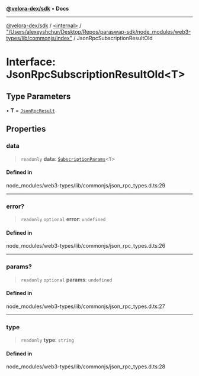 [**@velora-dex/sdk**](../../../../README.md) • **Docs**

***

[@velora-dex/sdk](../../../../globals.md) / [\<internal\>](../../../README.md) / ["/Users/alexeyshchur/Desktop/Repos/paraswap-sdk/node\_modules/web3-types/lib/commonjs/index"](../README.md) / JsonRpcSubscriptionResultOld

# Interface: JsonRpcSubscriptionResultOld\<T\>

## Type Parameters

• **T** = [`JsonRpcResult`](../../../type-aliases/JsonRpcResult.md)

## Properties

### data

> `readonly` **data**: [`SubscriptionParams`](SubscriptionParams.md)\<`T`\>

#### Defined in

node\_modules/web3-types/lib/commonjs/json\_rpc\_types.d.ts:29

***

### error?

> `readonly` `optional` **error**: `undefined`

#### Defined in

node\_modules/web3-types/lib/commonjs/json\_rpc\_types.d.ts:26

***

### params?

> `readonly` `optional` **params**: `undefined`

#### Defined in

node\_modules/web3-types/lib/commonjs/json\_rpc\_types.d.ts:27

***

### type

> `readonly` **type**: `string`

#### Defined in

node\_modules/web3-types/lib/commonjs/json\_rpc\_types.d.ts:28
